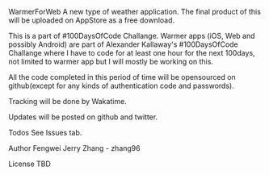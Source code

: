 WarmerForWeb
A new type of weather application. 
The final product of this will be uploaded on AppStore as a free download.

This is a part of #100DaysOfCode Challange.
Warmer apps (iOS, Web and possibly Android) are part of Alexander Kallaway's #100DaysOfCode Challange where I have to code for at least one hour for the next 100days, not limited to warmer app but I will mostly be working on this.

All the code completed in this period of time will be opensourced on github(except for any kinds of authentication code and passwords).

Tracking will be done by Wakatime.

Updates will be posted on github and twitter.

Todos
See Issues tab.

Author
Fengwei Jerry Zhang - zhang96

License
TBD
